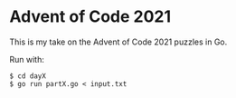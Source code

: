 # Advent of Code 2021

This is my take on the Advent of Code 2021 puzzles in Go.

Run with:

```shell
$ cd dayX
$ go run partX.go < input.txt
```